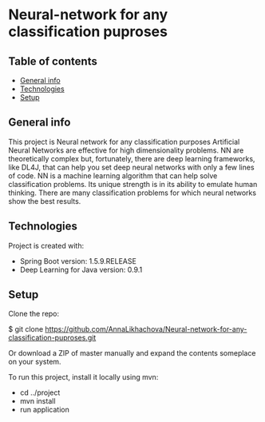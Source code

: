 # Neural-network for any classification puproses
## Table of contents
* [General info](#general-info)
* [Technologies](#technologies)
* [Setup](#setup)

## General info
This project is Neural network for any classification purposes
Artificial Neural Networks are effective for high dimensionality problems. NN are theoretically complex but, fortunately, there are deep learning frameworks, like DL4J, that can help you set deep neural networks with only a few lines of code.
NN is a machine learning algorithm that can help solve classification problems. Its unique strength is in its ability to emulate human thinking. There are many classification problems for which neural networks show the best results.
	
## Technologies
Project is created with:
* Spring Boot version: 1.5.9.RELEASE
* Deep Learning for Java version: 0.9.1
	
## Setup
Clone the repo:

$ git clone https://github.com/AnnaLikhachova/Neural-network-for-any-classification-puproses.git

Or download a ZIP of master manually and expand the contents someplace on your system.

To run this project, install it locally using mvn:
*  cd ../project
* mvn install
*  run application
